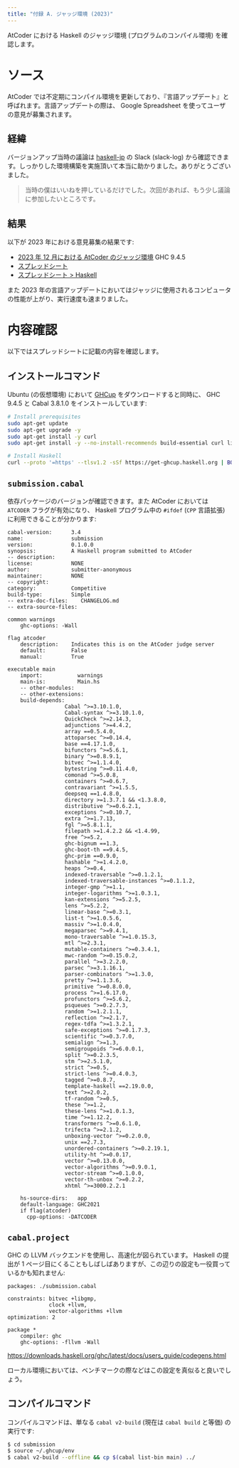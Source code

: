 ```yaml
---
title: "付録 A. ジャッジ環境 (2023)"
---
```


AtCoder における Haskell のジャッジ環境 (プログラムのコンパイル環境) を確認します。

# ソース

AtCoder では不定期にコンパイル環境を更新しており、『言語アップデート』と呼ばれます。言語アップデートの際は、 Google Spreadsheet を使ってユーザの意見が募集されます。

## 経緯

バージョンアップ当時の議論は [haskell-jp](https://haskell.jp/) の Slack (slack-log) から確認できます。しっかりした環境構築を実施頂いて本当に助かりました。ありがとうございました。

> 当時の僕はいいねを押しているだけでした。次回があれば、もう少し議論に参加したいところです。

## 結果

以下が 2023 年における意見募集の結果です:

- [2023 年 12 月における AtCoder のジャッジ環境](https://img.atcoder.jp/file/language-update/language-list.html)
  GHC 9.4.5
- [スプレッドシート](https://docs.google.com/spreadsheets/d/1HXyOXt5bKwhKWXruzUvfMFHQtBxfZQ0047W7VVObnXI)
- [スプレッドシート > Haskell](https://docs.google.com/spreadsheets/d/1HXyOXt5bKwhKWXruzUvfMFHQtBxfZQ0047W7VVObnXI/edit#gid=408033513&range=F38)

また 2023 年の言語アップデートにおいてはジャッジに使用されるコンピュータの性能が上がり、実行速度も速まりました。

# 内容確認

以下ではスプレッドシートに記載の内容を確認します。

## インストールコマンド

Ubuntu (の仮想環境) において [GHCup](https://www.haskell.org/ghcup/) をダウンロードすると同時に、 GHC 9.4.5 と Cabal 3.8.1.0 をインストールしています:

```sh
# Install prerequisites
sudo apt-get update
sudo apt-get upgrade -y
sudo apt-get install -y curl
sudo apt-get install -y --no-install-recommends build-essential curl libffi-dev libffi8ubuntu1 libgmp-dev libgmp10 libncurses-dev libncurses5 libtinfo5 llvm-14

# Install Haskell
curl --proto '=https' --tlsv1.2 -sSf https://get-ghcup.haskell.org | BOOTSTRAP_HASKELL_NONINTERACTIVE=1 BOOTSTRAP_HASKELL_GHC_VERSION=9.4.5 BOOTSTRAP_HASKELL_CABAL_VERSION=3.8.1.0 BOOTSTRAP_HASKELL_INSTALL_NO_STACK=1 sh
```

## `submission.cabal`

依存パッケージのバージョンが確認できます。また AtCoder においては `ATCODER` フラグが有効になり、 Haskell プログラム中の `#ifdef` (`CPP` 言語拡張) に利用できることが分かります:

```yaml:submission.cabal
cabal-version:      3.4
name:               submission
version:            0.1.0.0
synopsis:           A Haskell program submitted to AtCoder
-- description:
license:            NONE
author:             submitter-anonymous
maintainer:         NONE
-- copyright:
category:           Competitive
build-type:         Simple
-- extra-doc-files:    CHANGELOG.md
-- extra-source-files:

common warnings
    ghc-options: -Wall

flag atcoder
    description:    Indicates this is on the AtCoder judge server
    default:        False
    manual:         True

executable main
    import:           warnings
    main-is:          Main.hs
    -- other-modules:
    -- other-extensions:
    build-depends:
                  Cabal ^>=3.10.1.0,
                  Cabal-syntax ^>=3.10.1.0,
                  QuickCheck ^>=2.14.3,
                  adjunctions ^>=4.4.2,
                  array ==0.5.4.0,
                  attoparsec ^>=0.14.4,
                  base ==4.17.1.0,
                  bifunctors ^>=5.6.1,
                  binary ^>=0.8.9.1,
                  bitvec ^>=1.1.4.0,
                  bytestring ^>=0.11.4.0,
                  comonad ^>=5.0.8,
                  containers ^>=0.6.7,
                  contravariant ^>=1.5.5,
                  deepseq ==1.4.8.0,
                  directory >=1.3.7.1 && <1.3.8.0,
                  distributive ^>=0.6.2.1,
                  exceptions ^>=0.10.7,
                  extra ^>=1.7.13,
                  fgl ^>=5.8.1.1,
                  filepath >=1.4.2.2 && <1.4.99,
                  free ^>=5.2,
                  ghc-bignum ==1.3,
                  ghc-boot-th ==9.4.5,
                  ghc-prim ==0.9.0,
                  hashable ^>=1.4.2.0,
                  heaps ^>=0.4,
                  indexed-traversable ^>=0.1.2.1,
                  indexed-traversable-instances ^>=0.1.1.2,
                  integer-gmp ^>=1.1,
                  integer-logarithms ^>=1.0.3.1,
                  kan-extensions ^>=5.2.5,
                  lens ^>=5.2.2,
                  linear-base ^>=0.3.1,
                  list-t ^>=1.0.5.6,
                  massiv ^>=1.0.4.0,
                  megaparsec ^>=9.4.1,
                  mono-traversable ^>=1.0.15.3,
                  mtl ^>=2.3.1,
                  mutable-containers ^>=0.3.4.1,
                  mwc-random ^>=0.15.0.2,
                  parallel ^>=3.2.2.0,
                  parsec ^>=3.1.16.1,
                  parser-combinators ^>=1.3.0,
                  pretty ^>=1.1.3.6,
                  primitive ^>=0.8.0.0,
                  process ^>=1.6.17.0,
                  profunctors ^>=5.6.2,
                  psqueues ^>=0.2.7.3,
                  random ^>=1.2.1.1,
                  reflection ^>=2.1.7,
                  regex-tdfa ^>=1.3.2.1,
                  safe-exceptions ^>=0.1.7.3,
                  scientific ^>=0.3.7.0,
                  semialign ^>=1.3,
                  semigroupoids ^>=6.0.0.1,
                  split ^>=0.2.3.5,
                  stm ^>=2.5.1.0,
                  strict ^>=0.5,
                  strict-lens ^>=0.4.0.3,
                  tagged ^>=0.8.7,
                  template-haskell ==2.19.0.0,
                  text ^>=2.0.2,
                  tf-random ^>=0.5,
                  these ^>=1.2,
                  these-lens ^>=1.0.1.3,
                  time ^>=1.12.2,
                  transformers ^>=0.6.1.0,
                  trifecta ^>=2.1.2,
                  unboxing-vector ^>=0.2.0.0,
                  unix ==2.7.3,
                  unordered-containers ^>=0.2.19.1,
                  utility-ht ^>=0.0.17,
                  vector ^>=0.13.0.0,
                  vector-algorithms ^>=0.9.0.1,
                  vector-stream ^>=0.1.0.0,
                  vector-th-unbox ^>=0.2.2,
                  xhtml ^>=3000.2.2.1

    hs-source-dirs:   app
    default-language: GHC2021
    if flag(atcoder)
      cpp-options: -DATCODER
```

## `cabal.project`

GHC の LLVM バックエンドを使用し、高速化が図られています。 Haskell の提出が 1 ページ目にくることもしばしばありますが、この辺りの設定も一役買っているかも知れません:

```yaml:cabal.project
packages: ./submission.cabal

constraints: bitvec +libgmp,
             clock +llvm,
             vector-algorithms +llvm
optimization: 2

package *
    compiler: ghc
    ghc-options: -fllvm -Wall
```

https://downloads.haskell.org/ghc/latest/docs/users_guide/codegens.html

ローカル環境においては、ベンチマークの際などはこの設定を真似ると良いでしょう。

## コンパイルコマンド

コンパイルコマンドは、単なる `cabal v2-build` (現在は `cabal build` と等価) の実行です:

```sh
$ cd submission
$ source ~/.ghcup/env
$ cabal v2-build --offline && cp $(cabal list-bin main) ../
```

